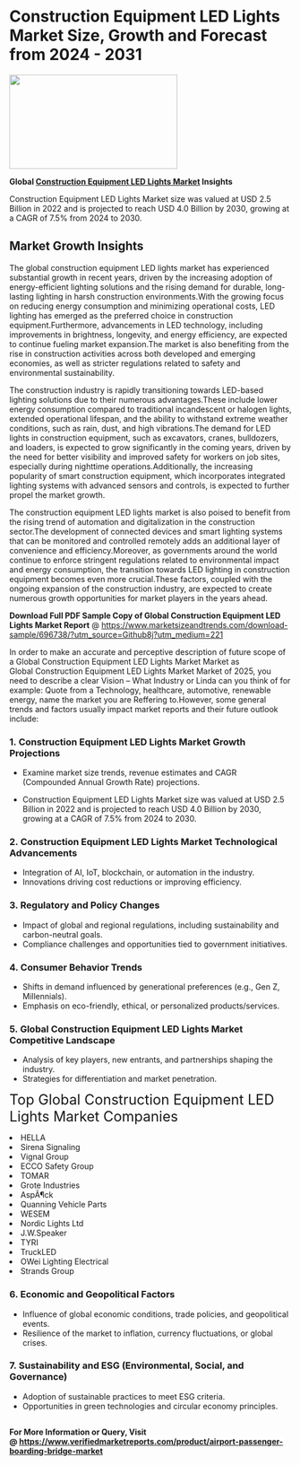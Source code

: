 <H1>Construction Equipment LED Lights Market Size, Growth and Forecast from 2024 - 2031</H1><img class="aligncenter size-medium wp-image-584254" src="https://thirdeyenews.in/wp-content/uploads/2024/09/Global-Market-Research-300x168.jpeg" alt="" width="300" height="168" /><p><strong>Global&nbsp;<a href="https://www.marketsizeandtrends.com/download-sample/696738/?utm_source=Github8j?utm_medium=221">Construction Equipment LED Lights Market</a> Insights</strong></p><p>Construction Equipment LED Lights Market size was valued at USD 2.5 Billion in 2022 and is projected to reach USD 4.0 Billion by 2030, growing at a CAGR of 7.5% from 2024 to 2030.</p><p><h2>Market Growth Insights</h2> <p>The global construction equipment LED lights market has experienced substantial growth in recent years, driven by the increasing adoption of energy-efficient lighting solutions and the rising demand for durable, long-lasting lighting in harsh construction environments.With the growing focus on reducing energy consumption and minimizing operational costs, LED lighting has emerged as the preferred choice in construction equipment.Furthermore, advancements in LED technology, including improvements in brightness, longevity, and energy efficiency, are expected to continue fueling market expansion.The market is also benefiting from the rise in construction activities across both developed and emerging economies, as well as stricter regulations related to safety and environmental sustainability.</p> <p>The construction industry is rapidly transitioning towards LED-based lighting solutions due to their numerous advantages.These include lower energy consumption compared to traditional incandescent or halogen lights, extended operational lifespan, and the ability to withstand extreme weather conditions, such as rain, dust, and high vibrations.The demand for LED lights in construction equipment, such as excavators, cranes, bulldozers, and loaders, is expected to grow significantly in the coming years, driven by the need for better visibility and improved safety for workers on job sites, especially during nighttime operations.Additionally, the increasing popularity of smart construction equipment, which incorporates integrated lighting systems with advanced sensors and controls, is expected to further propel the market growth.<p>The construction equipment LED lights market is also poised to benefit from the rising trend of automation and digitalization in the construction sector.The development of connected devices and smart lighting systems that can be monitored and controlled remotely adds an additional layer of convenience and efficiency.Moreover, as governments around the world continue to enforce stringent regulations related to environmental impact and energy consumption, the transition towards LED lighting in construction equipment becomes even more crucial.These factors, coupled with the ongoing expansion of the construction industry, are expected to create numerous growth opportunities for market players in the years ahead.</p> <p><span class=""><strong>Download Full PDF Sample Copy of Global Construction Equipment LED Lights Market Report</strong> @ <a href="https://www.marketsizeandtrends.com/download-sample/696738/?utm_source=Github8j?utm_medium=221" target="_blank">https://www.marketsizeandtrends.com/download-sample/696738/?utm_source=Github8j?utm_medium=221</a></span></p><p>In order to make an accurate and perceptive description of future scope of a Global&nbsp;Construction Equipment LED Lights Market Market as Global&nbsp;Construction Equipment LED Lights Market Market of 2025, you need to describe a clear Vision &ndash; What Industry or Linda can you think of for example: Quote from a Technology, healthcare, automotive, renewable energy, name the market you are Reffering to.However, some general trends and factors usually impact market reports and their future outlook include:</p><h3>1.&nbsp;<strong>Construction Equipment LED Lights Market Growth Projections</strong></h3><ul><li>Examine market size trends, revenue estimates and CAGR (Compounded Annual Growth Rate) projections.</li><li><p>Construction Equipment LED Lights Market size was valued at USD 2.5 Billion in 2022 and is projected to reach USD 4.0 Billion by 2030, growing at a CAGR of 7.5% from 2024 to 2030.</p></li></ul><h3>2.&nbsp;<strong>Construction Equipment LED Lights Market Technological Advancements</strong></h3><ul><li>Integration of AI, IoT, blockchain, or automation in the industry.</li><li>Innovations driving cost reductions or improving efficiency.</li></ul><h3>3.&nbsp;<strong>Regulatory and Policy Changes</strong></h3><ul><li>Impact of global and regional regulations, including sustainability and carbon-neutral goals.</li><li>Compliance challenges and opportunities tied to government initiatives.</li></ul><h3>4.&nbsp;<strong>Consumer Behavior Trends</strong></h3><ul><li>Shifts in demand influenced by generational preferences (e.g., Gen Z, Millennials).</li><li>Emphasis on eco-friendly, ethical, or personalized products/services.</li></ul><h3>5.&nbsp;<strong>Global Construction Equipment LED Lights Market Competitive Landscape</strong></h3><ul><li>Analysis of key players, new entrants, and partnerships shaping the industry.</li><li>Strategies for differentiation and market penetration.</li></ul><p data-pm-slice="1 1 []"><span style="color: inherit; font-family: inherit; font-size: 25px;">Top Global Construction Equipment LED Lights Market Companies</span></p><div class="" data-test-id=""><p><li>HELLA</li><li> Sirena Signaling</li><li> Vignal Group</li><li> ECCO Safety Group</li><li> TOMAR</li><li> Grote Industries</li><li> AspÃ¶ck</li><li> Quanning Vehicle Parts</li><li> WESEM</li><li> Nordic Lights Ltd</li><li> J.W.Speaker</li><li> TYRI</li><li> TruckLED</li><li> OWei Lighting Electrical</li><li> Strands Group</li></p></div><h3>6.&nbsp;<strong>Economic and Geopolitical Factors</strong></h3><ul><li>Influence of global economic conditions, trade policies, and geopolitical events.</li><li>Resilience of the market to inflation, currency fluctuations, or global crises.</li></ul><h3>7.&nbsp;<strong>Sustainability and ESG (Environmental, Social, and Governance)</strong></h3><ul><li>Adoption of sustainable practices to meet ESG criteria.</li><li>Opportunities in green technologies and circular economy principles.</li></ul><h2><strong style="font-size: 14px;">For More Information or Query, Visit @&nbsp;</strong><a style="background-color: #ffffff; font-size: 14px;" href="https://www.marketsizeandtrends.com/report/construction-equipment-led-lights-market/" target="_blank">https://www.verifiedmarketreports.com/product/airport-passenger-boarding-bridge-market</a></h2>